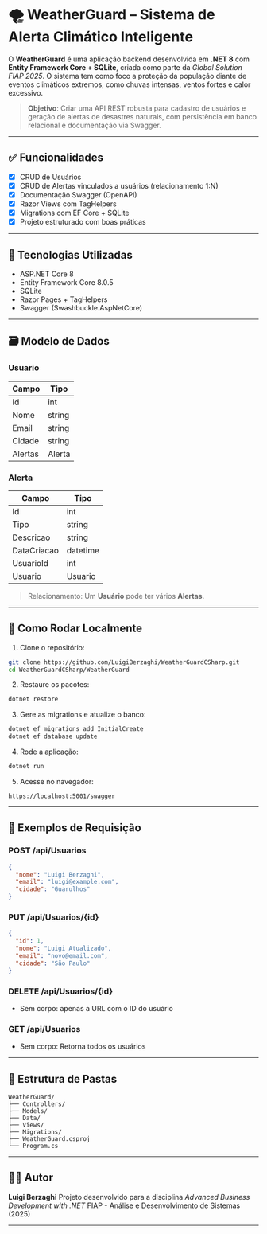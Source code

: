 # 🌪️ WeatherGuard – Sistema de Alerta Climático Inteligente

O **WeatherGuard** é uma aplicação backend desenvolvida em **.NET 8** com **Entity Framework Core + SQLite**, criada como parte da *Global Solution FIAP 2025*. O sistema tem como foco a proteção da população diante de eventos climáticos extremos, como chuvas intensas, ventos fortes e calor excessivo.

> **Objetivo**: Criar uma API REST robusta para cadastro de usuários e geração de alertas de desastres naturais, com persistência em banco relacional e documentação via Swagger.

---

## ✅ Funcionalidades

* [x] CRUD de Usuários
* [x] CRUD de Alertas vinculados a usuários (relacionamento 1\:N)
* [x] Documentação Swagger (OpenAPI)
* [x] Razor Views com TagHelpers
* [x] Migrations com EF Core + SQLite
* [x] Projeto estruturado com boas práticas

---

## 🧱 Tecnologias Utilizadas

* ASP.NET Core 8
* Entity Framework Core 8.0.5
* SQLite
* Razor Pages + TagHelpers
* Swagger (Swashbuckle.AspNetCore)

---

## 🗃️ Modelo de Dados

### Usuario

| Campo  | Tipo   |
| ------ | ------ |
| Id     | int    |
| Nome   | string |
| Email  | string |
| Cidade | string |
| Alertas| Alerta |

### Alerta

| Campo       | Tipo     |
| ----------- | -------- |
| Id          | int      |
| Tipo        | string   |
| Descricao   | string   |
| DataCriacao | datetime |
| UsuarioId   | int      |
| Usuario     | Usuario  |

> Relacionamento: Um **Usuário** pode ter vários **Alertas**.

---

## 🚀 Como Rodar Localmente

1. Clone o repositório:

```bash
git clone https://github.com/LuigiBerzaghi/WeatherGuardCSharp.git
cd WeatherGuardCSharp/WeatherGuard
```

2. Restaure os pacotes:

```bash
dotnet restore
```

3. Gere as migrations e atualize o banco:

```bash
dotnet ef migrations add InitialCreate
dotnet ef database update
```

4. Rode a aplicação:

```bash
dotnet run
```

5. Acesse no navegador:

```
https://localhost:5001/swagger
```

---

## 🧪 Exemplos de Requisição

### POST /api/Usuarios

```json
{
  "nome": "Luigi Berzaghi",
  "email": "luigi@example.com",
  "cidade": "Guarulhos"
}
```

### PUT /api/Usuarios/{id}

```json
{
  "id": 1,
  "nome": "Luigi Atualizado",
  "email": "novo@email.com",
  "cidade": "São Paulo"
}
```

### DELETE /api/Usuarios/{id}

* Sem corpo: apenas a URL com o ID do usuário

### GET /api/Usuarios

* Sem corpo: Retorna todos os usuários

---

## 📁 Estrutura de Pastas

```
WeatherGuard/
├── Controllers/
├── Models/
├── Data/
├── Views/
├── Migrations/
├── WeatherGuard.csproj
└── Program.cs
```

---

## 👨‍💻 Autor

**Luigi Berzaghi**
Projeto desenvolvido para a disciplina *Advanced Business Development with .NET*
FIAP - Análise e Desenvolvimento de Sistemas (2025)

---
